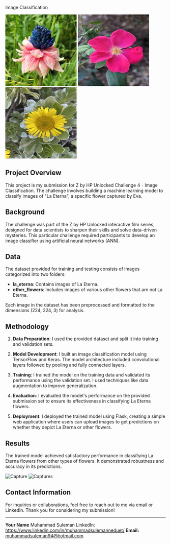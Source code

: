  Image Classification

![La Eterna](data_cleaned/Train/la_eterna/la_eterna_14.jpg?raw=True "La Eterna") ![Other Flower](data_cleaned/Train/other_flowers/flower_451.jpg?raw=True "Other Flower") ![Other Flower #2](data_cleaned/Train/other_flowers/flower_151.jpg?raw=True "Other Flower #2")

## Project Overview
This project is my submission for Z by HP Unlocked Challenge 4 - Image Classification. The challenge involves building a machine learning model to classify images of "La Eterna", a specific flower captured by Eva.

## Background
The challenge was part of the Z by HP Unlocked interactive film series, designed for data scientists to sharpen their skills and solve data-driven mysteries. This particular challenge required participants to develop an image classifier using artificial neural networks (ANN).

## Data
The dataset provided for training and testing consists of images categorized into two folders:
- **la_eterna**: Contains images of La Eterna.
- **other_flowers**: Includes images of various other flowers that are not La Eterna.

Each image in the dataset has been preprocessed and formatted to the dimensions (224, 224, 3) for analysis.

## Methodology


1. **Data Preparation**: I used the provided dataset and split it into training and validation sets.
   
3. **Model Development**: I built an image classification model using TensorFlow and Keras. The model architecture included convolutional layers followed by pooling and fully connected layers.
   
4. **Training**: I trained the model on the training data and validated its performance using the validation set. I used techniques like data augmentation to improve generalization.
   
5. **Evaluation**: I evaluated the model's performance on the provided submission set to ensure its effectiveness in classifying La Eterna flowers.
   
6. **Deployment**: I deployed the trained model using Flask, creating a simple web application where users can upload images to get predictions on whether they depict La Eterna or other flowers.

## Results
The trained model achieved satisfactory performance in classifying La Eterna flowers from other types of flowers. It demonstrated robustness and accuracy in its predictions.

<img width="917" alt="Capture" src="https://github.com/SulemanShahani/Image-classification-of-La-Eterna-flower/assets/164818514/6550e677-f606-43ba-b1ee-0a9e77af5995">


<img width="907" alt="Captures" src="https://github.com/SulemanShahani/Image-classification-of-La-Eterna-flower/assets/164818514/25ed5114-9528-4918-85f9-e89b4e2e1522">

## Contact Information
For inquiries or collaborations, feel free to reach out to me via email or LinkedIn. Thank you for considering my submission!

---

**Your Name**   Muhammad Suleman
LinkedIn: https://www.linkedin.com/in/muhammadsulemanneduet/
**Email:** muhammadsuleman94@hotmail.com
